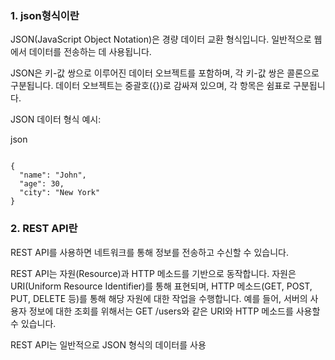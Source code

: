 ### 1. json형식이란

JSON(JavaScript Object Notation)은 경량 데이터 교환 형식입니다. 일반적으로 웹에서 데이터를 전송하는 데 사용됩니다. 

JSON은 키-값 쌍으로 이루어진 데이터 오브젝트를 포함하며, 각 키-값 쌍은 콜론으로 구분됩니다. 데이터 오브젝트는 중괄호({})로 감싸져 있으며, 각 항목은 쉼표로 구분됩니다.

JSON 데이터 형식 예시:

json

```

{
  "name": "John",
  "age": 30,
  "city": "New York"
}

```

### 2. REST API란

REST API를 사용하면 네트워크를 통해 정보를 전송하고 수신할 수 있습니다.

REST API는 자원(Resource)과 HTTP 메소드를 기반으로 동작합니다. 자원은 URI(Uniform Resource Identifier)를 통해 표현되며, HTTP 메소드(GET, POST, PUT, DELETE 등)를 통해 해당 자원에 대한 작업을 수행합니다. 예를 들어, 서버의 사용자 정보에 대한 조회를 위해서는 GET /users와 같은 URI와 HTTP 메소드를 사용할 수 있습니다.

REST API는 일반적으로 JSON 형식의 데이터를 사용
